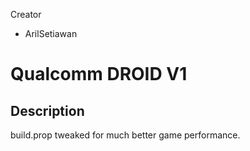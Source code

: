 Creator
 - ArilSetiawan

# Qualcomm DROID V1
## Description
build.prop tweaked for much better game performance.